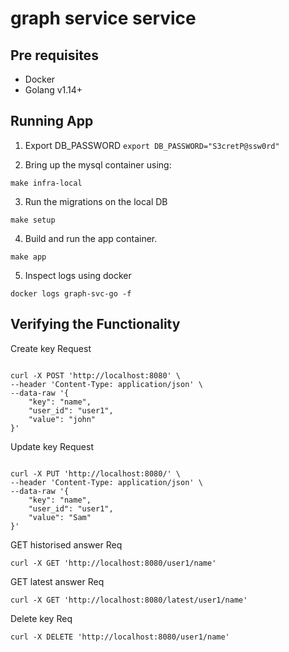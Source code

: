 # graph service service


## Pre requisites

- Docker
- Golang v1.14+
 
 
## Running App 

1. Export DB_PASSWORD
`export DB_PASSWORD="S3cretP@ssw0rd"` 

2. Bring up the mysql container using:

`make infra-local`

3. Run the migrations on the local DB 
 
`make setup`

4. Build and run the app container.

`make app`

5. Inspect logs using docker 

`docker logs graph-svc-go -f`

## Verifying the Functionality

Create key Request
```shell script

curl -X POST 'http://localhost:8080' \
--header 'Content-Type: application/json' \
--data-raw '{
    "key": "name",
    "user_id": "user1",
    "value": "john"
}'
```

Update key Request
```shell script

curl -X PUT 'http://localhost:8080/' \
--header 'Content-Type: application/json' \
--data-raw '{
    "key": "name",
    "user_id": "user1",
    "value": "Sam"
}'
```

GET historised answer Req
```shell script
curl -X GET 'http://localhost:8080/user1/name'
```


GET latest answer Req
```shell script
curl -X GET 'http://localhost:8080/latest/user1/name'
```


Delete key Req
```shell script
curl -X DELETE 'http://localhost:8080/user1/name'
```


